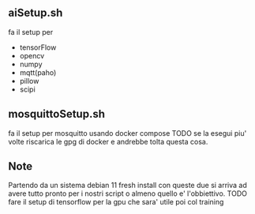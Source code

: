 ## aiSetup.sh
fa il setup per
+ tensorFlow
+ opencv
+ numpy
+ mqtt(paho)
+ pillow
+ scipi

## mosquittoSetup.sh
fa il setup per mosquitto usando docker compose
TODO se la esegui piu' volte riscarica le gpg di docker e
andrebbe tolta questa cosa.

## Note
Partendo da un sistema debian 11 fresh install con queste due
si arriva ad avere tutto pronto per i nostri script o almeno quello
e' l'obbiettivo. 
TODO fare il setup di tensorflow per la gpu che sara' utile poi col 
training
